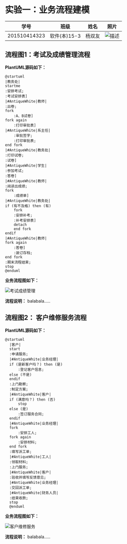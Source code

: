 # 实验一：业务流程建模
|学号|班级|姓名|照片|
|:-------:|:-------------: | :----------:|:---:|
|201510414323|软件(本)15-3|杨双友|![](./xixihaha.png '描述')|

## 流程图1：考试及成绩管理流程
 **PlantUML源码如下：**
 ``` liuchengtu1
@startuml
 |教务处|
 startme
 :安排考试;
 :考试安排表]
 |#AntiqueWhite|教师|
 :出卷;
 fork
     :A、B试卷]
 fork again
     :打印审批表]
 |#AntiqueWhite|系主任|
     :审批签字;
     :打印审批表;
 end fork
 |#AntiqueWhite|教务处|
 :打印试卷;
 :试卷]
 |#AntiqueWhite|学生|
 :参加考试;
 :答卷]
 |#AntiqueWhite|教师|
 :阅读出成绩;
 fork
     :成绩单]
 |#AntiqueWhite|教务处|
 if (有不及格) then (有)
     fork
     :安排补考;
     :补考安排表]
     detach
     end fork
 endif
 |#AntiqueWhite|教师|
 fork again
     :答卷]
     :装订存档;
 end fork
 :期末流程结束;
 stop
 @enduml
 ``` 

**业务流程图如下：**

![](./liuchengtu1.png '考试成绩管理')

**流程说明：**
balabala.....

## 流程图2： 客户维修服务流程
 **PlantUML源码如下：**
```liuchengtu2
@startuml
  |客户|
  start
  :申请服务;
  |#AntiqueWhite|业务经理|
  if (是新客户吗？) then (是)
      :登记客户信息;
  else (不是)
  endif
  :上门勘察;
  :制定方案;
  |#AntiqueWhite|客户|
  if (满意吗？) then (否)
      stop
  else (是)
      :签订服务合同;
  endif
  |#AntiqueWhite|业务经理|
  fork
      :安排工人;
  fork again
      :安排材料;
  end fork
  :填写派工单;
  |#AntiqueWhite|工人|
  :领取材料;
  :上门服务;
  |#AntiqueWhite|客户|
  :验收并填写反馈意见;
  |#AntiqueWhite|业务经理|
  :交回派工单;
  |#AntiqueWhite|财务人员|
  :结束收款;
  stop
  @enduml
 ```
**业务流程图如下：**

![](./liuchengtu2.png '客户维修服务')
  
**流程说明：**
balabala.....
